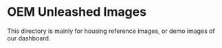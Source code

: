# OEM Unleashed Images
This directory is mainly for housing reference images, or demo images of our dashboard.
